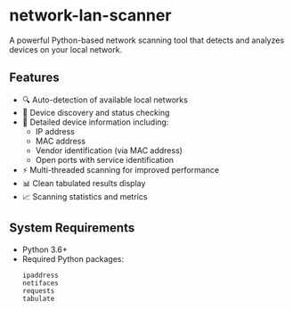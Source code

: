 # network-lan-scanner

A powerful Python-based network scanning tool that detects and analyzes devices on your local network.

## Features

- 🔍 Auto-detection of available local networks
- 📱 Device discovery and status checking
- 📍 Detailed device information including:
  - IP address
  - MAC address
  - Vendor identification (via MAC address)
  - Open ports with service identification
- ⚡ Multi-threaded scanning for improved performance
- 📊 Clean tabulated results display
- 📈 Scanning statistics and metrics

## System Requirements

- Python 3.6+
- Required Python packages:
  ```
  ipaddress
  netifaces
  requests
  tabulate
  ```
